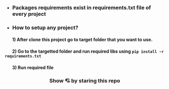 * ### Packages requirements exist in requirements.txt file of every project

* ### How to setup any project?

#### &nbsp;&nbsp;&nbsp;&nbsp;&nbsp;&nbsp; 1) After clone this project go to target folder that you want to use.
#### &nbsp;&nbsp;&nbsp;&nbsp;&nbsp;&nbsp; 2) Go to the targetted folder and run required libs using `pip install -r requirements.txt`
#### &nbsp;&nbsp;&nbsp;&nbsp;&nbsp;&nbsp; 3) Run required file

### <p align="center">Show 💘 by staring this repo</p>

